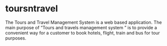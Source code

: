 # toursntravel
The Tours and Travel Management System is a web based application. The main purpose of
 “Tours and travels management system ” is to provide a convenient way for a customer to
 book hotels, flight, train and bus for tour purposes. 
